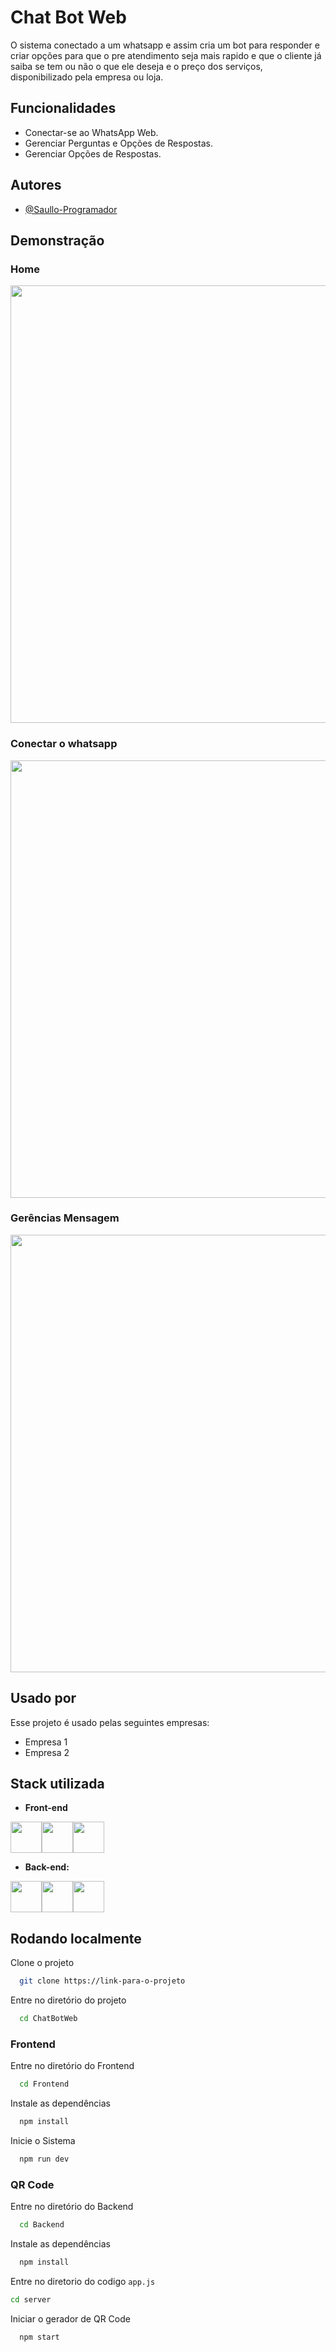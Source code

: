 ﻿# Chat Bot Web

O sistema conectado a um whatsapp e assim cria um bot para responder e criar opções para que o pre atendimento seja mais rapido e que o cliente já saiba se tem ou não o que ele deseja e o preço dos serviços, disponibilizado pela empresa ou loja.


## Funcionalidades

- Conectar-se ao WhatsApp Web.
- Gerenciar Perguntas e Opções de Respostas.
- Gerenciar Opções de Respostas.


## Autores

- [@Saullo-Programador](https://github.com/Saullo-Programador)


## Demonstração

<div>
  <h3>Home</h3>
  <img src="https://github.com/user-attachments/assets/965c2ddf-d541-4c72-a34d-af3e0a5b293b" width="700px"/>
  <h3>Conectar o whatsapp</h3>
  <img src="https://github.com/user-attachments/assets/2bf4b8b9-a2f7-4b4b-b445-262f9aa58776" width="700px"/>
  <h3>Gerências Mensagem</h3>
  <img src="https://github.com/user-attachments/assets/80d133cc-b793-4878-824b-0170453ab9cc" width="700px"/>
</div>


## Usado por

Esse projeto é usado pelas seguintes empresas:

- Empresa 1
- Empresa 2


## Stack utilizada
- **Front-end**
<div style="display: flex; align-items: center; "> 
  <img src="https://cdn.jsdelivr.net/gh/devicons/devicon@latest/icons/react/react-original.svg" width="50px"/>
  <img src="https://cdn.jsdelivr.net/gh/devicons/devicon@latest/icons/vitejs/vitejs-original.svg" width="50px"/>
  <img src="https://cdn.jsdelivr.net/gh/devicons/devicon@latest/icons/typescript/typescript-original.svg" width="50px"/>
</div>  

- **Back-end:** 
<div style="display: flex; align-items: center; "> 
  <img src="https://cdn.jsdelivr.net/gh/devicons/devicon@latest/icons/nodejs/nodejs-original.svg" width="50px"/>
  <img src="https://cdn.jsdelivr.net/gh/devicons/devicon@latest/icons/express/express-original.svg" width="50px"/>
  <img src="https://cdn.jsdelivr.net/gh/devicons/devicon@latest/icons/typescript/typescript-original.svg" width="50px"/>
</div>  



## Rodando localmente

Clone o projeto

```bash
  git clone https://link-para-o-projeto
```

Entre no diretório do projeto

```bash
  cd ChatBotWeb
```

### Frontend
Entre no diretório do Frontend

```bash
  cd Frontend
```
Instale as dependências

```bash
  npm install
```

Inicie o Sistema

```bash
  npm run dev
```


### QR Code

Entre no diretório do Backend
```bash
  cd Backend
```

Instale as dependências

```bash
  npm install
```
Entre no diretorio do codigo `app.js`
```bash
cd server
```

Iniciar o gerador de QR Code

```bash
  npm start
```

